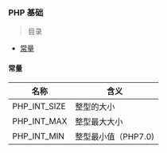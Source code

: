 ### PHP 基础

> 目录
* [常量](常量)

#### 常量

名称 | 含义
--- | ---
PHP_INT_SIZE | 整型的大小
PHP_INT_MAX  | 整型最大大小
PHP_INT_MIN  | 整型最小值（PHP7.0)
